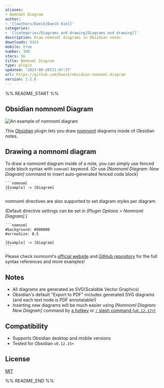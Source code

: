 ```yaml
---
aliases:
- Nomnoml Diagram
author:
- '[[authors/Daeik|Daeik Kim]]'
categories:
- '[[categories/Diagrams and drawing|Diagrams and drawing]]'
description: Draw nomnoml diagrams in Obsidian notes
downloads: 9163
mobile: true
number: 308
stars: 56
title: Nomnoml Diagram
type: plugin
updated: '2023-09-26T21:47:37'
url: https://github.com/Daeik/obsidian-nomnoml-diagram
version: 1.2.0
---
```


%% README_START %%

## Obsidian nomnoml Diagram

![An example of nomnoml diagram](https://raw.githubusercontent.com/Daeik/obsidian-nomnoml-diagram/main/images/nomnoml-diagram-example.gif)

This [Obsidian](https://obsidian.md/) plugin lets you draw [nomnoml](https://www.nomnoml.com/) diagrams inside of Obsidian notes.


## Drawing a nomnoml diagram

To draw a nomnoml diagram inside of a note, you can simply use fenced code block syntax with `nomnoml` keyword. (Or use *[Nomnoml Diagram: New Diagram]* command to insert auto-generated fenced code block)

    ```nomnoml
    [Example] -> [Diagram]
    ```

nomnoml directives are also supported to set diagram styles per diagram.

(Default directive settings can be set in *[Plugin Options > Nomnoml Diagram]*.)


    ```nomnoml
    #background: #000000
    #arrowSize: 0.5

    [Example] -> [Diagram]
    ```

Please check nomnoml's [official website](https://www.nomnoml.com/) and [GitHub repository](https://github.com/skanaar/nomnoml) for the full syntax references and more examples!


## Notes

- All diagrams are generated as SVG(Scalable Vector Graphics)
- Obsidian's default "Export to PDF" includes generated SVG diagrams (and each text node is PDF annotatable!)
- Inserting new diagrams will be much easier using *[Nomnoml Diagram: New Diagram]* command by [a hotkey](https://help.obsidian.md/How+to/Use+hotkeys) or [`/` slash command (`v0.12.17+`)](https://forum.obsidian.md/t/obsidian-release-v0-12-17/25270)


## Compatibility

- Supports Obsidian desktop and mobile versions
- Tested for Obsidian `v0.12.15+`


## License

[MIT](./LICENSE)


%% README_END %%